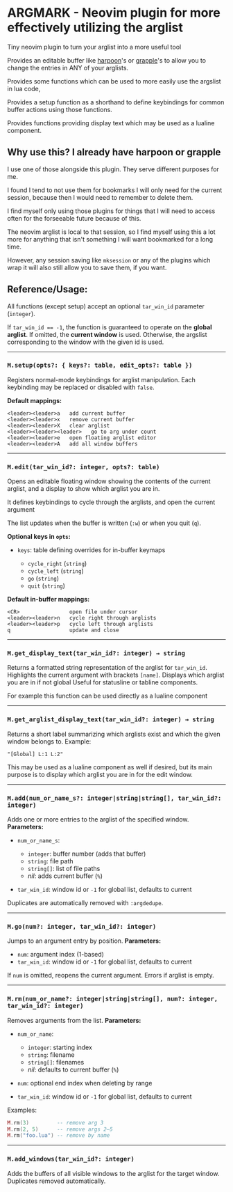 # ARGMARK - Neovim plugin for more effectively utilizing the arglist

Tiny neovim plugin to turn your arglist into a more useful tool

Provides an editable buffer like [harpoon](https://github.com/ThePrimeagen/harpoon)'s or [grapple](https://github.com/cbochs/grapple.nvim)'s to allow you to change the entries in ANY of your arglists.

Provides some functions which can be used to more easily use the argslist in lua code,

Provides a setup function as a shorthand to define keybindings for common buffer actions using those functions.

Provides functions providing display text which may be used as a lualine component.

## Why use this? I already have harpoon or grapple

I use one of those alongside this plugin. They serve different purposes for me.

I found I tend to not use them for bookmarks I will only need for the current session, because then I would need to remember to delete them.

I find myself only using those plugins for things that I will need to access often for the forseeable future because of this.

The neovim arglist is local to that session, so I find myself using this a lot more for anything that isn't something I will want bookmarked for a long time.

However, any session saving like `mksession` or any of the plugins which wrap it will also still allow you to save them, if you want.

## Reference/Usage:

All functions (except setup) accept an optional `tar_win_id` parameter (`integer`).

If `tar_win_id == -1`, the function is guaranteed to operate on the **global arglist**.
If omitted, the **current window** is used.
Otherwise, the argslist corresponding to the window with the given id is used.

---

### `M.setup(opts?: { keys?: table, edit_opts?: table })`

Registers normal-mode keybindings for arglist manipulation.
Each keybinding may be replaced or disabled with `false`.

**Default mappings:**

```
<leader><leader>a   add current buffer
<leader><leader>x   remove current buffer
<leader><leader>X   clear arglist
<leader><leader><leader>   go to arg under count
<leader><leader>e   open floating arglist editor
<leader><leader>A   add all window buffers
```

---

### `M.edit(tar_win_id?: integer, opts?: table)`

Opens an editable floating window showing the contents of the current arglist,
and a display to show which arglist you are in.

It defines keybindings to cycle through the arglists, and open the current argument

The list updates when the buffer is written (`:w`) or when you quit (`q`).

**Optional keys in `opts`:**

* `keys`: table defining overrides for in-buffer keymaps

  * `cycle_right` (`string`)
  * `cycle_left` (`string`)
  * `go` (`string`)
  * `quit` (`string`)

**Default in-buffer mappings:**

```
<CR>                open file under cursor
<leader><leader>n   cycle right through arglists
<leader><leader>p   cycle left through arglists
q                   update and close
```

---

### `M.get_display_text(tar_win_id?: integer) → string`

Returns a formatted string representation of the arglist for `tar_win_id`.
Highlights the current argument with brackets `[name]`.
Displays which arglist you are in if not global
Useful for statusline or tabline components.

For example this function can be used directly as a lualine component

---

### `M.get_arglist_display_text(tar_win_id?: integer) → string`

Returns a short label summarizing which arglists exist and which the given window belongs to.
Example:

```
"[Global] L:1 L:2"
```

This may be used as a lualine component as well if desired, but its main purpose is to display which arglist you are in for the edit window.

---

### `M.add(num_or_name_s?: integer|string|string[], tar_win_id?: integer)`

Adds one or more entries to the arglist of the specified window.
**Parameters:**

* `num_or_name_s`:

  * `integer`: buffer number (adds that buffer)
  * `string`: file path
  * `string[]`: list of file paths
  * *nil*: adds current buffer (`%`)
* `tar_win_id`: window id or `-1` for global list, defaults to current

Duplicates are automatically removed with `:argdedupe`.

---

### `M.go(num?: integer, tar_win_id?: integer)`

Jumps to an argument entry by position.
**Parameters:**

* `num`: argument index (1-based)
* `tar_win_id`: window id or `-1` for global list, defaults to current

If `num` is omitted, reopens the current argument.
Errors if arglist is empty.

---

### `M.rm(num_or_name?: integer|string|string[], num?: integer, tar_win_id?: integer)`

Removes arguments from the list.
**Parameters:**

* `num_or_name`:

  * `integer`: starting index
  * `string`: filename
  * `string[]`: filenames
  * *nil*: defaults to current buffer (`%`)
* `num`: optional end index when deleting by range
* `tar_win_id`: window id or `-1` for global list, defaults to current

Examples:

```lua
M.rm(3)         -- remove arg 3  
M.rm(2, 5)      -- remove args 2–5  
M.rm("foo.lua") -- remove by name
```

---

### `M.add_windows(tar_win_id?: integer)`

Adds the buffers of all visible windows to the arglist for the target window.
Duplicates removed automatically.
